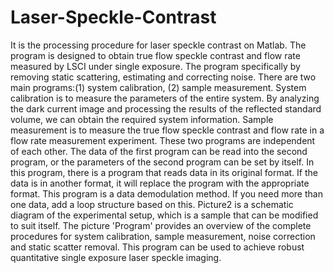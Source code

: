# Laser-Speckle-Contrast
It is the processing procedure for laser speckle contrast on Matlab. The program is designed to obtain true flow speckle contrast and flow rate measured by LSCI under single exposure. The program specifically by removing static scattering, estimating and correcting noise. There are two main programs:(1) system calibration, (2) sample measurement. System calibration is to measure the parameters of the entire system. By analyzing the dark current image and processing the results of the reflected standard volume, we can obtain the required system information. Sample measurement is to measure the true flow speckle contrast and flow rate in a flow rate measurement experiment. These two programs are independent of each other. The data of the first program can be read into the second program, or the parameters of the second program can be set by itself. In this program, there is a program that reads data in its original format. If the data is in another format, it will replace the program with the appropriate format. This program is a data demodulation method. If you need more than one data, add a loop structure based on this. Picture2 is a schematic diagram of the experimental setup, which is a sample that can be modified to suit itself. The picture 'Program' provides an overview of the complete procedures for system calibration, sample measurement, noise correction and static scatter removal. This program can be used to achieve robust quantitative single exposure laser speckle imaging.
